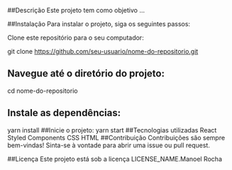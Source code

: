 ##Descrição
Este projeto tem como objetivo ...

##Instalação
Para instalar o projeto, siga os seguintes passos:

Clone este repositório para o seu computador:

git clone https://github.com/seu-usuario/nome-do-repositorio.git
## Navegue até o diretório do projeto:
cd nome-do-repositorio
## Instale as dependências:
yarn install
##Inicie o projeto:
yarn start
##Tecnologias utilizadas
React
Styled Components
CSS
HTML
##Contribuição
Contribuições são sempre bem-vindas! Sinta-se à vontade para abrir uma issue ou pull request.

##Licença
Este projeto está sob a licença LICENSE_NAME.Manoel Rocha

